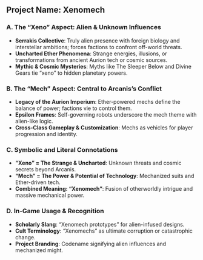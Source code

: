 ## Project Name: Xenomech

### A. The “Xeno” Aspect: Alien & Unknown Influences
- **Serrakis Collective**: Truly alien presence with foreign biology and interstellar ambitions; forces factions to confront off-world threats.
- **Uncharted Ether Phenomena**: Strange energies, illusions, or transformations from ancient Aurion tech or cosmic sources.
- **Mythic & Cosmic Mysteries**: Myths like The Sleeper Below and Divine Gears tie “xeno” to hidden planetary powers.

### B. The “Mech” Aspect: Central to Arcanis’s Conflict
- **Legacy of the Aurion Imperium**: Ether-powered mechs define the balance of power; factions vie to control them.
- **Epsilon Frames**: Self-governing robots underscore the mech theme with alien-like logic.
- **Cross-Class Gameplay & Customization**: Mechs as vehicles for player progression and identity.

### C. Symbolic and Literal Connotations
- **“Xeno” = The Strange & Uncharted**: Unknown threats and cosmic secrets beyond Arcanis.
- **“Mech” = The Power & Potential of Technology**: Mechanized suits and Ether-driven tech.
- **Combined Meaning: “Xenomech”**: Fusion of otherworldly intrigue and massive mechanical power.

### D. In-Game Usage & Recognition
- **Scholarly Slang**: “Xenomech prototypes” for alien-infused designs.
- **Cult Terminology**: “Xenomechs” as ultimate corruption or catastrophic change.
- **Project Branding**: Codename signifying alien influences and mechanized might.




